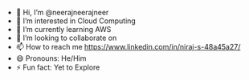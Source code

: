 - 👋 Hi, I’m @neerajneerajneer
- 👀 I’m interested in Cloud Computing
- 🌱 I’m currently learning AWS
- 💞️ I’m looking to collaborate on 
- 📫 How to reach me https://www.linkedin.com/in/niraj-s-48a45a27/
- 😄 Pronouns: He/Him
- ⚡ Fun fact: Yet to Explore

<!---
neerajneerajneer/neerajneerajneer is a ✨ special ✨ repository because its `README.md` (this file) appears on your GitHub profile.
You can click the Preview link to take a look at your changes.
--->
